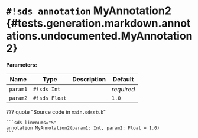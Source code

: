 # `#!sds annotation` MyAnnotation2 {#tests.generation.markdown.annotations.undocumented.MyAnnotation2}

**Parameters:**

| Name | Type | Description | Default |
|------|------|-------------|---------|
| `param1` | `#!sds Int` |  | _required_ |
| `param2` | `#!sds Float` |  | `1.0` |

??? quote "Source code in `main.sdsstub`"

    ```sds linenums="5"
    annotation MyAnnotation2(param1: Int, param2: Float = 1.0)
    ```
